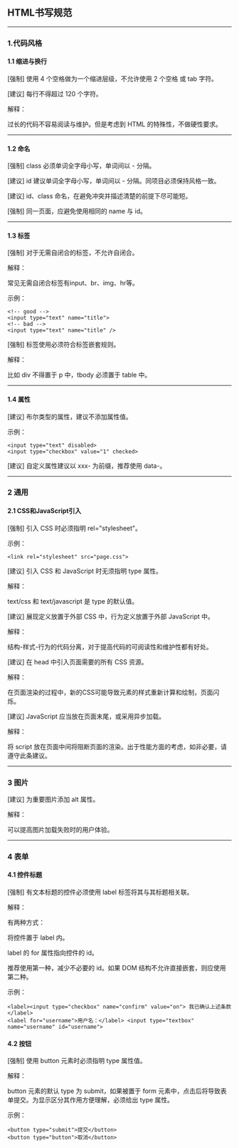 ## HTML书写规范

-----------------

### 1.代码风格


#### 1.1 缩进与换行

[强制] 使用 4 个空格做为一个缩进层级，不允许使用 2 个空格 或 tab 字符。

[建议] 每行不得超过 120 个字符。

解释：

过长的代码不容易阅读与维护。但是考虑到 HTML 的特殊性，不做硬性要求。

----------------

#### 1.2 命名

[强制] class 必须单词全字母小写，单词间以 - 分隔。

[建议] id 建议单词全字母小写，单词间以 - 分隔。同项目必须保持风格一致。

[建议] id、class 命名，在避免冲突并描述清楚的前提下尽可能短。

[强制] 同一页面，应避免使用相同的 name 与 id。

----------------

#### 1.3  标签

[强制] 对于无需自闭合的标签，不允许自闭合。

解释：

常见无需自闭合标签有input、br、img、hr等。

示例：

```
<!-- good -->
<input type="text" name="title">
<!-- bad -->
<input type="text" name="title" />
```

[强制] 标签使用必须符合标签嵌套规则。

解释：

比如 div 不得置于 p 中，tbody 必须置于 table 中。

-----------------

#### 1.4 属性

[建议] 布尔类型的属性，建议不添加属性值。

示例：

```
<input type="text" disabled>
<input type="checkbox" value="1" checked>
```

[建议] 自定义属性建议以 xxx- 为前缀，推荐使用 data-。

-----------------

### 2 通用


#### 2.1 CSS和JavaScript引入

[强制] 引入 CSS 时必须指明 rel="stylesheet"。

示例：

```
<link rel="stylesheet" src="page.css">
```

[建议] 引入 CSS 和 JavaScript 时无须指明 type 属性。

解释：

text/css 和 text/javascript 是 type 的默认值。


[建议] 展现定义放置于外部 CSS 中，行为定义放置于外部 JavaScript 中。

解释：

结构-样式-行为的代码分离，对于提高代码的可阅读性和维护性都有好处。


[建议] 在 head 中引入页面需要的所有 CSS 资源。

解释：

在页面渲染的过程中，新的CSS可能导致元素的样式重新计算和绘制，页面闪烁。


[建议] JavaScript 应当放在页面末尾，或采用异步加载。

解释：

将 script 放在页面中间将阻断页面的渲染。出于性能方面的考虑，如非必要，请遵守此条建议。


-------------------

### 3 图片


[建议] 为重要图片添加 alt 属性。

解释：

可以提高图片加载失败时的用户体验。


---------------------

### 4 表单



#### 4.1 控件标题

[强制] 有文本标题的控件必须使用 label 标签将其与其标题相关联。

解释：

有两种方式：

将控件置于 label 内。

label 的 for 属性指向控件的 id。

推荐使用第一种，减少不必要的 id。如果 DOM 结构不允许直接嵌套，则应使用第二种。

示例：

```
<label><input type="checkbox" name="confirm" value="on"> 我已确认上述条款</label>
<label for="username">用户名：</label> <input type="textbox" name="username" id="username">
```

#### 4.2 按钮


[强制] 使用 button 元素时必须指明 type 属性值。

解释：

button 元素的默认 type 为 submit，如果被置于 form 元素中，点击后将导致表单提交。为显示区分其作用方便理解，必须给出 type 属性。

示例：

```
<button type="submit">提交</button>
<button type="button">取消</button>
```